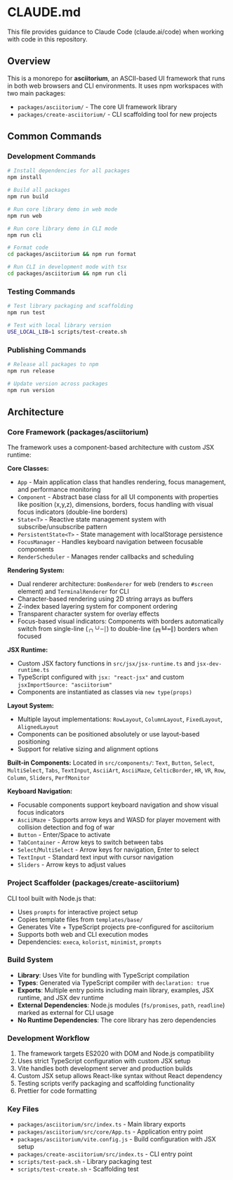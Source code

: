 # CLAUDE.md

This file provides guidance to Claude Code (claude.ai/code) when working with code in this repository.

## Overview

This is a monorepo for **asciitorium**, an ASCII-based UI framework that runs in both web browsers and CLI environments. It uses npm workspaces with two main packages:

- `packages/asciitorium/` - The core UI framework library
- `packages/create-asciitorium/` - CLI scaffolding tool for new projects

## Common Commands

### Development Commands

```bash
# Install dependencies for all packages
npm install

# Build all packages
npm run build

# Run core library demo in web mode
npm run web

# Run core library demo in CLI mode
npm run cli

# Format code
cd packages/asciitorium && npm run format

# Run CLI in development mode with tsx
cd packages/asciitorium && npm run cli
```

### Testing Commands

```bash
# Test library packaging and scaffolding
npm run test

# Test with local library version
USE_LOCAL_LIB=1 scripts/test-create.sh
```

### Publishing Commands

```bash
# Release all packages to npm
npm run release

# Update version across packages
npm run version
```

## Architecture

### Core Framework (packages/asciitorium)

The framework uses a component-based architecture with custom JSX runtime:

**Core Classes:**

- `App` - Main application class that handles rendering, focus management, and performance monitoring
- `Component` - Abstract base class for all UI components with properties like position (x,y,z), dimensions, borders, focus handling with visual focus indicators (double-line borders)
- `State<T>` - Reactive state management system with subscribe/unsubscribe pattern
- `PersistentState<T>` - State management with localStorage persistence
- `FocusManager` - Handles keyboard navigation between focusable components
- `RenderScheduler` - Manages render callbacks and scheduling

**Rendering System:**

- Dual renderer architecture: `DomRenderer` for web (renders to `#screen` element) and `TerminalRenderer` for CLI
- Character-based rendering using 2D string arrays as buffers
- Z-index based layering system for component ordering
- Transparent character system for overlay effects
- Focus-based visual indicators: Components with borders automatically switch from single-line (`╭╮╰╯─│`) to double-line (`╔╗╚╝═║`) borders when focused

**JSX Runtime:**

- Custom JSX factory functions in `src/jsx/jsx-runtime.ts` and `jsx-dev-runtime.ts`
- TypeScript configured with `jsx: "react-jsx"` and custom `jsxImportSource: "asciitorium"`
- Components are instantiated as classes via `new type(props)`

**Layout System:**

- Multiple layout implementations: `RowLayout`, `ColumnLayout`, `FixedLayout`, `AlignedLayout`
- Components can be positioned absolutely or use layout-based positioning
- Support for relative sizing and alignment options

**Built-in Components:**
Located in `src/components/`: `Text`, `Button`, `Select`, `MultiSelect`, `Tabs`, `TextInput`, `AsciiArt`, `AsciiMaze`, `CelticBorder`, `HR`, `VR`, `Row`, `Column`, `Sliders`, `PerfMonitor`

**Keyboard Navigation:**

- Focusable components support keyboard navigation and show visual focus indicators
- `AsciiMaze` - Supports arrow keys and WASD for player movement with collision detection and fog of war
- `Button` - Enter/Space to activate
- `TabContainer` - Arrow keys to switch between tabs
- `Select`/`MultiSelect` - Arrow keys for navigation, Enter to select
- `TextInput` - Standard text input with cursor navigation
- `Sliders` - Arrow keys to adjust values

### Project Scaffolder (packages/create-asciitorium)

CLI tool built with Node.js that:

- Uses `prompts` for interactive project setup
- Copies template files from `templates/base/`
- Generates Vite + TypeScript projects pre-configured for asciitorium
- Supports both web and CLI execution modes
- Dependencies: `execa`, `kolorist`, `minimist`, `prompts`

### Build System

- **Library**: Uses Vite for bundling with TypeScript compilation
- **Types**: Generated via TypeScript compiler with `declaration: true`
- **Exports**: Multiple entry points including main library, examples, JSX runtime, and JSX dev runtime
- **External Dependencies**: Node.js modules (`fs/promises`, `path`, `readline`) marked as external for CLI usage
- **No Runtime Dependencies**: The core library has zero dependencies

### Development Workflow

1. The framework targets ES2020 with DOM and Node.js compatibility
2. Uses strict TypeScript configuration with custom JSX setup
3. Vite handles both development server and production builds
4. Custom JSX setup allows React-like syntax without React dependency
5. Testing scripts verify packaging and scaffolding functionality
6. Prettier for code formatting

### Key Files

- `packages/asciitorium/src/index.ts` - Main library exports
- `packages/asciitorium/src/core/App.ts` - Application entry point
- `packages/asciitorium/vite.config.js` - Build configuration with JSX setup
- `packages/create-asciitorium/src/index.ts` - CLI entry point
- `scripts/test-pack.sh` - Library packaging test
- `scripts/test-create.sh` - Scaffolding test
